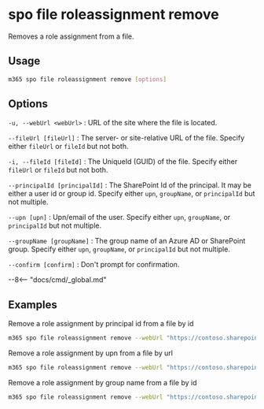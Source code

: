 # spo file roleassignment remove

Removes a role assignment from a file.

## Usage

```sh
m365 spo file roleassignment remove [options]
```

## Options

`-u, --webUrl <webUrl>`
: URL of the site where the file is located.

`--fileUrl [fileUrl]`
: The server- or site-relative URL of the file. Specify either `fileUrl` or `fileId` but not both.

`-i, --fileId [fileId]`
: The UniqueId (GUID) of the file. Specify either `fileUrl` or `fileId` but not both.

`--principalId [principalId]`
: The SharePoint Id of the principal. It may be either a user id or group id. Specify either `upn`, `groupName`, or `principalId` but not multiple.

`--upn [upn]`
: Upn/email of the user. Specify either `upn`, `groupName`, or `principalId` but not multiple.

`--groupName [groupName]`
: The group name of an Azure AD or SharePoint group. Specify either `upn`, `groupName`, or `principalId` but not multiple.

`--confirm [confirm]`
: Don't prompt for confirmation.

--8<-- "docs/cmd/_global.md"

## Examples

Remove a role assignment by principal id from a file by id

```sh
m365 spo file roleassignment remove --webUrl "https://contoso.sharepoint.com/sites/contoso-sales" --fileId "b2307a39-e878-458b-bc90-03bc578531d6" --principalId 2
```

Remove a role assignment by upn from a file by url

```sh
m365 spo file roleassignment remove --webUrl "https://contoso.sharepoint.com/sites/contoso-sales" --fileUrl "/sites/contoso-sales/documents/Test1.docx" --upn "user1@contoso.onmicrosoft.com"
```

Remove a role assignment by group name from a file by id

```sh
m365 spo file roleassignment remove --webUrl "https://contoso.sharepoint.com/sites/contoso-sales" --fileId "b2307a39-e878-458b-bc90-03bc578531d6" --groupName "saleGroup"
```
